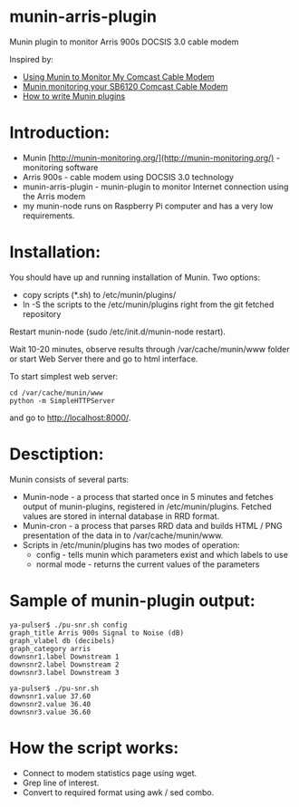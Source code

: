 munin-arris-plugin
==================

Munin plugin to monitor Arris 900s DOCSIS 3.0 cable modem

Inspired by:
  - [Using Munin to Monitor My Comcast Cable Modem](http://www.weeve.org/?p=340)
  - [Munin monitoring your SB6120 Comcast Cable Modem](http://blog.jeffreyforman.net/2011/01/08/munin-monitoring-your-sb6120-comcast-cable-modem/)
  - [How to write Munin plugins](http://munin-monitoring.org/wiki/HowToWritePlugins)

Introduction:
=============
  * Munin [http://munin-monitoring.org/](http://munin-monitoring.org/) - monitoring software
  * Arris 900s - cable modem using DOCSIS 3.0 technology
  * munin-arris-plugin - munin-plugin to monitor Internet connection using the Arris modem
  * my munin-node runs on Raspberry Pi computer and has a very low requirements.

Installation:
=============
You should have up and running installation of Munin.
Two options:
  - copy scripts (*.sh) to /etc/munin/plugins/
  - ln -S the scripts to the /etc/munin/plugins right from the git fetched repository

Restart munin-node (sudo /etc/init.d/munin-node restart).

Wait 10-20 minutes, observe results through /var/cache/munin/www folder or start Web Server there and go to html interface.

To start simplest web server:
```
cd /var/cache/munin/www
python -m SimpleHTTPServer
``` 
and go to [http://localhost:8000/](http://localhost:8000/).

Desctiption:
============
Munin consists of several parts:
  - Munin-node - a process that started once in 5 minutes and fetches output of munin-plugins, registered in /etc/munin/plugins. 
    Fetched values are stored in internal database in RRD format.
  - Munin-cron - a process that parses RRD data and builds HTML / PNG presentation of the data in to /var/cache/munin/www.
  - Scripts in /etc/munin/plugins has two modes of operation:
    * config - tells munin which parameters exist and which labels to use
    * normal mode - returns the current values of the parameters

Sample of munin-plugin output:
==============================
```shell
ya-pulser$ ./pu-snr.sh config
graph_title Arris 900s Signal to Noise (dB)
graph_vlabel db (decibels)
graph_category arris
downsnr1.label Downstream 1
downsnr2.label Downstream 2
downsnr3.label Downstream 3
```
```shell
ya-pulser$ ./pu-snr.sh 
downsnr1.value 37.60
downsnr2.value 36.40
downsnr3.value 36.60
```

How the script works:
=====================
  - Connect to modem statistics page using wget.
  - Grep line of interest.
  - Convert to required format using awk / sed combo.
